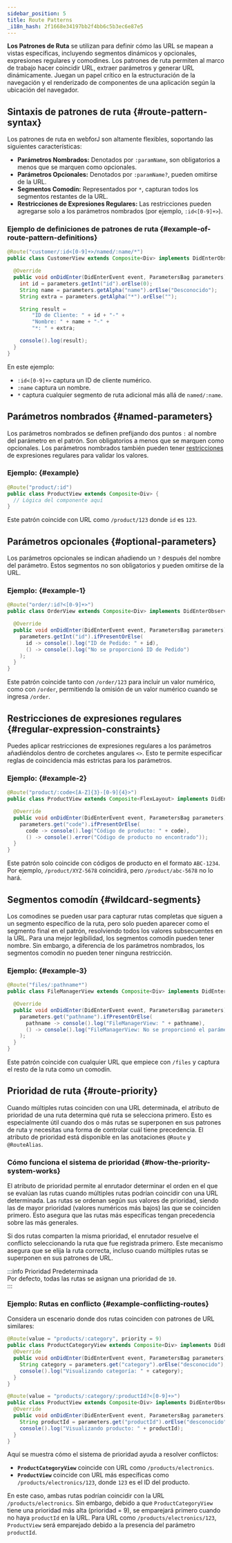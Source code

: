 ```yaml
---
sidebar_position: 5
title: Route Patterns
_i18n_hash: 2f1668e34197bb2f4bb6c5b3ec6e87e5
---
```

**Los Patrones de Ruta** se utilizan para definir cómo las URL se mapean a vistas específicas, incluyendo segmentos dinámicos y opcionales, expresiones regulares y comodines. Los patrones de ruta permiten al marco de trabajo hacer coincidir URL, extraer parámetros y generar URL dinámicamente. Juegan un papel crítico en la estructuración de la navegación y el renderizado de componentes de una aplicación según la ubicación del navegador.

## Sintaxis de patrones de ruta {#route-pattern-syntax}

Los patrones de ruta en webforJ son altamente flexibles, soportando las siguientes características:

- **Parámetros Nombrados:** Denotados por `:paramName`, son obligatorios a menos que se marquen como opcionales.
- **Parámetros Opcionales:** Denotados por `:paramName?`, pueden omitirse de la URL.
- **Segmentos Comodín:** Representados por `*`, capturan todos los segmentos restantes de la URL.
- **Restricciones de Expresiones Regulares:** Las restricciones pueden agregarse solo a los parámetros nombrados (por ejemplo, `:id<[0-9]+>`).

### Ejemplo de definiciones de patrones de ruta {#example-of-route-pattern-definitions}

```java
@Route("customer/:id<[0-9]+>/named/:name/*")
public class CustomerView extends Composite<Div> implements DidEnterObserver {

  @Override
  public void onDidEnter(DidEnterEvent event, ParametersBag parameters) {
    int id = parameters.getInt("id").orElse(0);
    String name = parameters.getAlpha("name").orElse("Desconocido");
    String extra = parameters.getAlpha("*").orElse("");

    String result =
        "ID de Cliente: " + id + "-" +
        "Nombre: " + name + "-" +
        "*: " + extra;

    console().log(result);
  }
}
```

En este ejemplo:

- `:id<[0-9]+>` captura un ID de cliente numérico.
- `:name` captura un nombre.
- `*` captura cualquier segmento de ruta adicional más allá de `named/:name`.

## Parámetros nombrados {#named-parameters}

Los parámetros nombrados se definen prefijando dos puntos `:` al nombre del parámetro en el patrón. Son obligatorios a menos que se marquen como opcionales. Los parámetros nombrados también pueden tener [restricciones](#regular-expression-constraints) de expresiones regulares para validar los valores.

### Ejemplo: {#example}

```java
@Route("product/:id")
public class ProductView extends Composite<Div> {
  // Lógica del componente aquí
}
```

Este patrón coincide con URL como `/product/123` donde `id` es `123`.

## Parámetros opcionales {#optional-parameters}

Los parámetros opcionales se indican añadiendo un `?` después del nombre del parámetro. Estos segmentos no son obligatorios y pueden omitirse de la URL.

### Ejemplo: {#example-1}

```java
@Route("order/:id?<[0-9]+>")
public class OrderView extends Composite<Div> implements DidEnterObserver {

  @Override
  public void onDidEnter(DidEnterEvent event, ParametersBag parameters) {
    parameters.getInt("id").ifPresentOrElse(
      id -> console().log("ID de Pedido: " + id),
      () -> console().log("No se proporcionó ID de Pedido")
    );
  }
}
```

Este patrón coincide tanto con `/order/123` para incluir un valor numérico, como con `/order`, permitiendo la omisión de un valor numérico cuando se ingresa `/order`.

## Restricciones de expresiones regulares {#regular-expression-constraints}

Puedes aplicar restricciones de expresiones regulares a los parámetros añadiéndolos dentro de corchetes angulares `<>`. Esto te permite especificar reglas de coincidencia más estrictas para los parámetros.

### Ejemplo: {#example-2}

```java
@Route("product/:code<[A-Z]{3}-[0-9]{4}>")
public class ProductView extends Composite<FlexLayout> implements DidEnterObserver {

  @Override
  public void onDidEnter(DidEnterEvent event, ParametersBag parameters) {
    parameters.get("code").ifPresentOrElse(
      code -> console().log("Código de producto: " + code),
      () -> console().error("Código de producto no encontrado"));
  }
}
```

Este patrón solo coincide con códigos de producto en el formato `ABC-1234`. Por ejemplo, `/product/XYZ-5678` coincidirá, pero `/product/abc-5678` no lo hará.

## Segmentos comodín {#wildcard-segments}

Los comodines se pueden usar para capturar rutas completas que siguen a un segmento específico de la ruta, pero solo pueden aparecer como el segmento final en el patrón, resolviendo todos los valores subsecuentes en la URL. Para una mejor legibilidad, los segmentos comodín pueden tener nombre. Sin embargo, a diferencia de los parámetros nombrados, los segmentos comodín no pueden tener ninguna restricción.

### Ejemplo: {#example-3}

```java
@Route("files/:pathname*")
public class FileManagerView extends Composite<Div> implements DidEnterObserver {

  @Override
  public void onDidEnter(DidEnterEvent event, ParametersBag parameters) {
    parameters.get("pathname").ifPresentOrElse(
      pathname -> console().log("FileManagerView: " + pathname),
      () -> console().log("FileManagerView: No se proporcionó el parámetro pathname")
    );
  }
}
```

Este patrón coincide con cualquier URL que empiece con `/files` y captura el resto de la ruta como un comodín.

## Prioridad de ruta {#route-priority}

Cuando múltiples rutas coinciden con una URL determinada, el atributo de prioridad de una ruta determina qué ruta se selecciona primero. Esto es especialmente útil cuando dos o más rutas se superponen en sus patrones de ruta y necesitas una forma de controlar cuál tiene precedencia. El atributo de prioridad está disponible en las anotaciones `@Route` y `@RouteAlias`.

### Cómo funciona el sistema de prioridad {#how-the-priority-system-works}

El atributo de prioridad permite al enrutador determinar el orden en el que se evalúan las rutas cuando múltiples rutas podrían coincidir con una URL determinada. Las rutas se ordenan según sus valores de prioridad, siendo las de mayor prioridad (valores numéricos más bajos) las que se coinciden primero. Esto asegura que las rutas más específicas tengan precedencia sobre las más generales.

Si dos rutas comparten la misma prioridad, el enrutador resuelve el conflicto seleccionando la ruta que fue registrada primero. Este mecanismo asegura que se elija la ruta correcta, incluso cuando múltiples rutas se superponen en sus patrones de URL.

:::info Prioridad Predeterminada  
Por defecto, todas las rutas se asignan una prioridad de `10`.  
:::

### Ejemplo: Rutas en conflicto {#example-conflicting-routes}

Considera un escenario donde dos rutas coinciden con patrones de URL similares:

```java
@Route(value = "products/:category", priority = 9)
public class ProductCategoryView extends Composite<Div> implements DidEnterObserver {
  @Override
  public void onDidEnter(DidEnterEvent event, ParametersBag parameters) {
    String category = parameters.get("category").orElse("desconocido");
    console().log("Visualizando categoría: " + category);
  }
}

@Route(value = "products/:category/:productId?<[0-9]+>")
public class ProductView extends Composite<Div> implements DidEnterObserver {
  @Override
  public void onDidEnter(DidEnterEvent event, ParametersBag parameters) {
    String productId = parameters.get("productId").orElse("desconocido");
    console().log("Visualizando producto: " + productId);
  }
}
```

Aquí se muestra cómo el sistema de prioridad ayuda a resolver conflictos:

- **`ProductCategoryView`** coincide con URL como `/products/electronics`.
- **`ProductView`** coincide con URL más específicas como `/products/electronics/123`, donde `123` es el ID del producto.

En este caso, ambas rutas podrían coincidir con la URL `/products/electronics`. Sin embargo, debido a que `ProductCategoryView` tiene una prioridad más alta (prioridad = 9), se emparejará primero cuando no haya `productId` en la URL. Para URL como `/products/electronics/123`, `ProductView` será emparejado debido a la presencia del parámetro `productId`.
